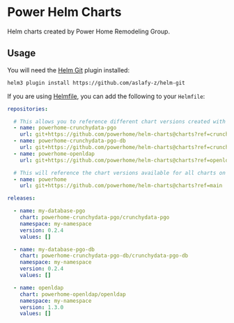 # Power Helm Charts
Helm charts created by Power Home Remodeling Group.

## Usage
You will need the [Helm Git](https://github.com/aslafy-z/helm-git) plugin installed:

```sh
helm3 plugin install https://github.com/aslafy-z/helm-git
```

If you are using [Helmfile](https://github.com/roboll/helmfile), you can add the following to your `Helmfile`:

```yaml 
repositories:

  # This allows you to reference different chart versions created with different tags
  - name: powerhome-crunchydata-pgo
    url: git+https://github.com/powerhome/helm-charts@charts?ref=crunchydata-pgo-v0.2.4
  - name: powerhome-crunchydata-pgo-db
    url: git+https://github.com/powerhome/helm-charts@charts?ref=crunchydata-pgo-db-v0.2.4
  - name: powerhome-openldap
    url: git+https://github.com/powerhome/helm-charts@charts?ref=openldap-v1.3.0

  # This will reference the chart versions available for all charts on main
  - name: powerhome
    url: git+https://github.com/powerhome/helm-charts@charts?ref=main

releases:

  - name: my-database-pgo
    chart: powerhome-crunchydata-pgo/crunchydata-pgo
    namespace: my-namespace
    version: 0.2.4
    values: []

  - name: my-database-pgo-db
    chart: powerhome-crunchydata-pgo-db/crunchydata-pgo-db
    namespace: my-namespace
    version: 0.2.4
    values: []

  - name: openldap
    chart: powerhome-openldap/openldap
    namespace: my-namespace
    version: 1.3.0
    values: []
```
